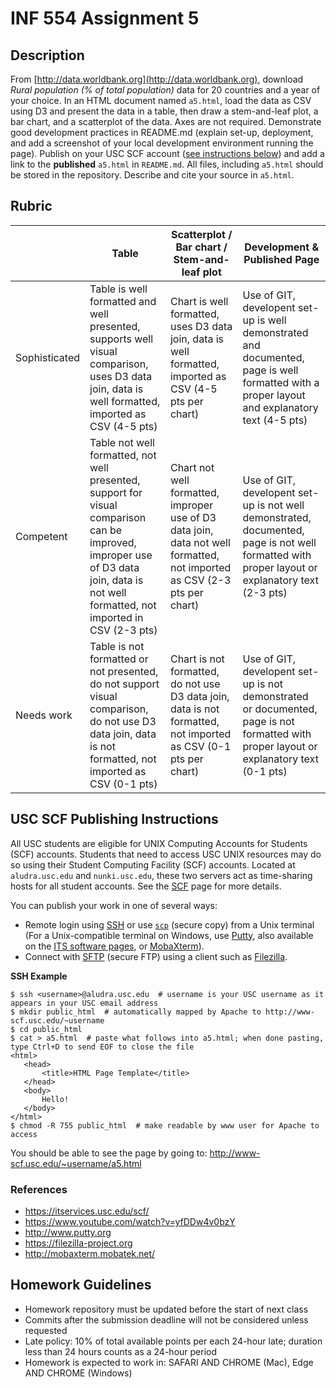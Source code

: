 # INF 554 Assignment 5

## Description

From [http://data.worldbank.org](http://data.worldbank.org), download *Rural population (% of total population)* data for 20 countries and a year of your choice. In an HTML document named `a5.html`, load the data as CSV using D3 and present the data in a table, then draw a stem-and-leaf plot, a bar chart, and a scatterplot of the data. Axes are not required. Demonstrate good development practices in README.md (explain set-up, deployment, and add a screenshot of your local development environment running the page). Publish on your USC SCF account ([see instructions below](#usc-scf-publishing-instructions)) and add a link to the **published** `a5.html` in `README.md`. All files, including `a5.html` should be stored in the repository. Describe and cite your source in `a5.html`.

## Rubric

| 	             | Table  | Scatterplot / Bar chart / Stem-and-leaf plot  | Development & Published Page |
| ------------- | ------ | --------------------------------------------- | ---------------------------- |
| Sophisticated | Table is well formatted and well presented, supports well visual comparison, uses D3 data join, data is well formatted, imported as CSV (4-5 pts) | Chart is well formatted, uses D3 data join, data is well formatted, imported as CSV (4-5 pts per chart) | Use of GIT, developent set-up is well demonstrated and documented, page is well formatted with a proper layout and explanatory text (4-5 pts) | 
| Competent     | Table not well formatted, not well presented, support for visual comparison can be improved, improper use of D3 data join, data is not well formatted, not imported in CSV (2-3 pts) | Chart not well formatted, improper use of D3 data join, data not well formatted, not imported as CSV (2-3 pts per chart) | Use of GIT, developent set-up is not well demonstrated, documented, page is not well formatted with proper layout or explanatory text (2-3 pts) |
| Needs work    | Table is not formatted or not presented, do not support visual comparison, do not use D3 data join, data is not formatted, not imported as CSV (0-1 pts) | Chart is not formatted, do not use D3 data join, data is not formatted, not imported as CSV (0-1 pts per chart) | Use of GIT, developent set-up is not demonstrated or documented, page is not formatted with proper layout or explanatory text (0-1 pts) |


## USC SCF Publishing Instructions 

All USC students are eligible for UNIX Computing Accounts for Students (SCF) accounts. Students that need to access USC UNIX resources may do so using their Student Computing Facility (SCF) accounts. Located at `aludra.usc.edu` and `nunki.usc.edu`, these two servers act as time-sharing hosts for all student accounts. See the [SCF](https://itservices.usc.edu/scf/) page for more details.

You can publish your work in one of several ways:

- Remote login using [SSH](https://itservices.usc.edu/ssh) or use [`scp`](https://linux.die.net/man/1/scp) (secure copy) from a Unix terminal (For a Unix-compatible terminal on Windows, use [Putty](http://www.putty.org), also available on the [ITS software pages](https://itservices.usc.edu/software/), or [MobaXterm](http://mobaxterm.mobatek.net/)).
- Connect with [SFTP](https://itservices.usc.edu/sftp) (secure FTP) using a client such as [Filezilla](https://filezilla-project.org).

__SSH Example__

```
$ ssh <username>@aludra.usc.edu  # username is your USC username as it appears in your USC email address
$ mkdir public_html  # automatically mapped by Apache to http://www-scf.usc.edu/~username
$ cd public_html
$ cat > a5.html  # paste what follows into a5.html; when done pasting, type Ctrl+D to send EOF to close the file
<html>
   <head>
       <title>HTML Page Template</title>
   </head>
   <body>
       Hello!
   </body>
</html>
$ chmod -R 755 public_html  # make readable by www user for Apache to access 
```

You should be able to see the page by going to: http://www-scf.usc.edu/~username/a5.html

### References
* https://itservices.usc.edu/scf/
* https://www.youtube.com/watch?v=yfDDw4v0bzY
* http://www.putty.org
* https://filezilla-project.org
* http://mobaxterm.mobatek.net/

## Homework Guidelines
- Homework repository must be updated before the start of next class
- Commits after the submission deadline will not be considered unless requested
- Late policy: 10% of total available points per each 24-hour late; duration less than 24 hours counts as a 24-hour period
- Homework is expected to work in: SAFARI AND CHROME (Mac), Edge AND CHROME (Windows)
